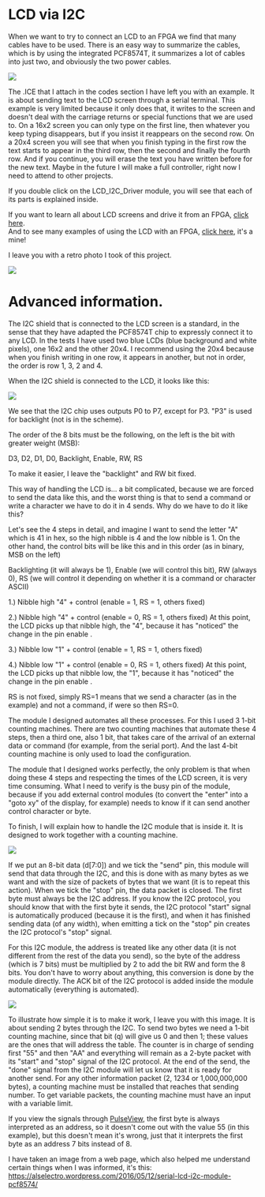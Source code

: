 # LCD via I2C

When we want to try to connect an LCD to an FPGA we find that many cables have to be used. There is an easy way to summarize the cables, which is by using the integrated PCF8574T, it summarizes a lot of cables into just two, and obviously the two power cables.

![](https://github.com/Democrito/repositorios/blob/master/Sensors/I2C/LCD/img/ex-serial-lcd-i2c.PNG)

The .ICE that I attach in the codes section I have left you with an example. It is about sending text to the LCD screen through a serial terminal. This example is very limited because it only does that, it writes to the screen and doesn't deal with the carriage returns or special functions that we are used to. On a 16x2 screen you can only type on the first line, then whatever you keep typing disappears, but if you insist it reappears on the second row. On a 20x4 screen you will see that when you finish typing in the first row the text starts to appear in the third row, then the second and finally the fourth row. And if you continue, you will erase the text you have written before for the new text. Maybe in the future I will make a full controller, right now I need to attend to other projects.

If you double click on the LCD_I2C_Driver module, you will see that each of its parts is explained inside.

If you want to learn all about LCD screens and drive it from an FPGA, [click here](https://github.com/Obijuan/Cuadernos-tecnicos-FPGAs-libres/wiki/Controlador-LCD-16x2).    
And to see many examples of using the LCD with an FPGA, [click here](https://github.com/cavearr/icecrystal/tree/master/examples), it's a mine!

I leave you with a retro photo I took of this project.

![](https://github.com/Democrito/repositorios/blob/master/Sensors/I2C/LCD/img/fotoExample.JPG)

# Advanced information.

The I2C shield that is connected to the LCD screen is a standard, in the sense that they have adapted the PCF8574T chip to expressly connect it to any LCD. In the tests I have used two blue LCDs (blue background and white pixels), one 16x2 and the other 20x4. I recommend using the 20x4 because when you finish writing in one row, it appears in another, but not in order, the order is row 1, 3, 2 and 4.

When the I2C shield is connected to the LCD, it looks like this:

![](https://github.com/Democrito/repositorios/blob/master/Sensors/I2C/LCD/img/config%20pinouts%20i2c%20lcd.png)

We see that the I2C chip uses outputs P0 to P7, except for P3. "P3" is used for backlight (not is in the scheme).

The order of the 8 bits must be the following, on the left is the bit with greater weight (MSB):

D3, D2, D1, D0, Backlight, Enable, RW, RS

To make it easier, I leave the "backlight" and RW bit fixed.

This way of handling the LCD is... a bit complicated, because we are forced to send the data like this, and the worst thing is that to send a command or write a character we have to do it in 4 sends. Why do we have to do it like this?

Let's see the 4 steps in detail, and imagine I want to send the letter "A" which is 41 in hex, so the high nibble is 4 and the low nibble is 1.
On the other hand, the control bits will be like this and in this order (as in binary, MSB on the left)

Backlighting (it will always be 1), Enable (we will control this bit), RW (always 0), RS (we will control it depending on whether it is a command or character ASCII)

1.) Nibble high "4" + control (enable = 1, RS = 1, others fixed)

2.) Nibble high "4" + control (enable = 0, RS = 1, others fixed) At this point, the LCD picks up that nibble high, the "4", because it has "noticed" the change in the pin enable .

3.) Nibble low "1" + control (enable = 1, RS = 1, others fixed)

4.) Nibble low "1" + control (enable = 0, RS = 1, others fixed)  At this point, the LCD picks up that nibble low, the "1", because it has "noticed" the change in the pin enable .

RS is not fixed, simply RS=1 means that we send a character (as in the example) and not a command, if were so then RS=0.

The module I designed automates all these processes. For this I used 3 1-bit counting machines. There are two counting machines that automate these 4 steps, then a third one, also 1 bit, that takes care of the arrival of an external data or command (for example, from the serial port). And the last 4-bit counting machine is only used to load the configuration.

The module that I designed works perfectly, the only problem is that when doing these 4 steps and respecting the times of the LCD screen, it is very time consuming. What I need to verify is the busy pin of the module, because if you add external control modules (to convert the "enter" into a "goto xy" of the display, for example) needs to know if it can send another control character or byte.

To finish, I will explain how to handle the I2C module that is inside it. It is designed to work together with a counting machine.

![](https://github.com/Democrito/repositorios/blob/master/Sensors/I2C/LCD/img/i2c%20only%20write.PNG)

If we put an 8-bit data (d[7:0]) and we tick the "send" pin, this module will send that data through the I2C, and this is done with as many bytes as we want and with the size of packets of bytes that we want (it is to repeat this action). When we tick the "stop" pin, the data packet is closed. The first byte must always be the I2C address. If you know the I2C protocol, you should know that with the first byte it sends, the I2C protocol "start" signal is automatically produced (because it is the first), and when it has finished sending data (of any width), when emitting a tick on the "stop" pin creates the I2C protocol's "stop" signal.

For this I2C module, the address is treated like any other data (it is not different from the rest of the data you send), so the byte of the address (which is 7 bits) must be multiplied by 2 to add the bit RW and form the 8 bits. You don't have to worry about anything, this conversion is done by the module directly. The ACK bit of the I2C protocol is added inside the module automatically (everything is automated).

![](https://github.com/Democrito/repositorios/blob/master/Sensors/I2C/LCD/img/ejemplo%20simple%20i2c.PNG)

To illustrate how simple it is to make it work, I leave you with this image. It is about sending 2 bytes through the I2C. To send two bytes we need a 1-bit counting machine, since that bit (q) will give us 0 and then 1; these values are the ones that will address the table. The counter is in charge of sending first "55" and then "AA" and everything will remain as a 2-byte packet with its "start" and "stop" signal of the I2C protocol. At the end of the send, the "done" signal from the I2C module will let us know that it is ready for another send. For any other information packet (2, 1234 or 1,000,000,000 bytes), a counting machine must be installed that reaches that sending number. To get variable packets, the counting machine must have an input with a variable limit.

If you view the signals through [PulseView](https://sigrok.org/doc/pulseview/0.4.1/manual.html), the first byte is always interpreted as an address, so it doesn't come out with the value 55 (in this example), but this doesn't mean it's wrong, just that it interprets the first byte as an address 7 bits instead of 8.

I have taken an image from a web page, which also helped me understand certain things when I was informed, it's this: https://alselectro.wordpress.com/2016/05/12/serial-lcd-i2c-module-pcf8574/
